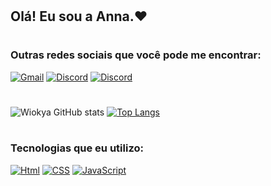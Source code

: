 #
## Olá! Eu sou a Anna.❤️
#
### Outras redes sociais que você pode me encontrar:
[![Gmail](https://img.shields.io/badge/Gmail-D14836?style=for-the-badge&logo=gmail&logoColor=white)](https://mail.google.com/mail/u/1/#inbox)
[![Discord](https://img.shields.io/badge/Discord-7289DA?style=for-the-badge&logo=discord&logoColor=white)](852695710427250718)
[![Discord](https://img.shields.io/badge/Instagram-E4405F?style=for-the-badge&logo=instagram&logoColor=white)](https://instagram.com/aclrxz)
#
![Wiokya GitHub stats](https://github-readme-stats.vercel.app/api?username=aclr11&show_icons=true&theme=dracula)
[![Top Langs](https://github-readme-stats.vercel.app/api/top-langs/?username=aclr11&layout=compact)](https://github.com/aclr11/github-readme-stats)
#
### Tecnologias que eu utilizo:
[![Html](https://img.shields.io/badge/HTML5-E34F26?style=for-the-badge&logo=html5&logoColor=white)]()
[![CSS](https://img.shields.io/badge/CSS3-1572B6?style=for-the-badge&logo=css3&logoColor=white)]()
[![JavaScript](https://img.shields.io/badge/JavaScript-323330?style=for-the-badge&logo=javascript&logoColor=F7DF1E)]()
#


